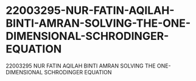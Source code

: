# 22003295-NUR-FATIN-AQILAH-BINTI-AMRAN-SOLVING-THE-ONE-DIMENSIONAL-SCHRODINGER-EQUATION
22003295 NUR FATIN AQILAH BINTI AMRAN SOLVING THE ONE-DIMENSIONAL SCHRODINGER EQUATION
